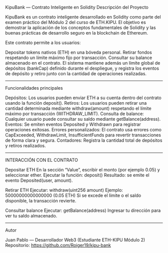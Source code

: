 KipuBank — Contrato Inteligente en Solidity
Descripción del Proyecto

KipuBank es un contrato inteligente desarrollado en Solidity como parte del examen práctico del Módulo 2 del curso de ETH.KIPU.
El objetivo es demostrar la aplicación de los conceptos fundamentales de Solidity y las buenas prácticas de desarrollo seguro en la blockchain de Ethereum.

Este contrato permite a los usuarios:

Depositar tokens nativos (ETH) en una bóveda personal.
Retirar fondos respetando un límite máximo fijo por transacción.
Consultar su balance almacenado en el contrato.
El sistema mantiene además un límite global de depósitos (bankCap) definido durante el despliegue, y registra los eventos de depósito y retiro junto con la cantidad de operaciones realizadas.

------------------------------------------------------------------------------------------------------------------------------------------------------------------------------------------------------------

Funcionalidades principales

Depósitos: Los usuarios pueden enviar ETH a su cuenta dentro del contrato usando la función deposit().
Retiros: Los usuarios pueden retirar una cantidad determinada mediante withdraw(amount) respetando el límite máximo por transacción (WITHDRAW_LIMIT).
Consulta de balance: Cualquier usuario puede consultar su saldo mediante getBalance(address).
Eventos: Se emiten eventos Deposited y Withdrawn para registrar operaciones exitosas.
Errores personalizados: El contrato usa errores como CapExceeded, WithdrawLimit, InsufficientFunds para revertir transacciones de forma clara y segura.
Contadores: Registra la cantidad total de depósitos y retiros realizados.

-------------------------------------------------------------------------------------------------------------------------------------------------------------------------------------------------------------

INTERACCIÓN CON EL CONTRATO 

Depositar ETH
En la sección “Value”, escribir el monto (por ejemplo 0.05) y seleccionar ether.
Ejecutar la función:
deposit()
Resultado: se emite el evento Deposited(user, amount).

Retirar ETH
Ejecutar:
withdraw(uint256 amount)
Ejemplo: 50000000000000000 (0.05 ETH)
Si se excede el límite o el saldo disponible, la transacción revierte.

Consultar balance
Ejecutar:
getBalance(address)
Ingresar tu dirección para ver tu saldo almacenado.

-------------------------------------------------------------------------------------------------------------------------------------------------------------------------------------------------------------

Autor

Juan Pablo — Desarrollador Web3 (Estudiante ETH-KIPU Módulo 2)
Repositorio: https://github.com/Roiger19/kipu-bank
